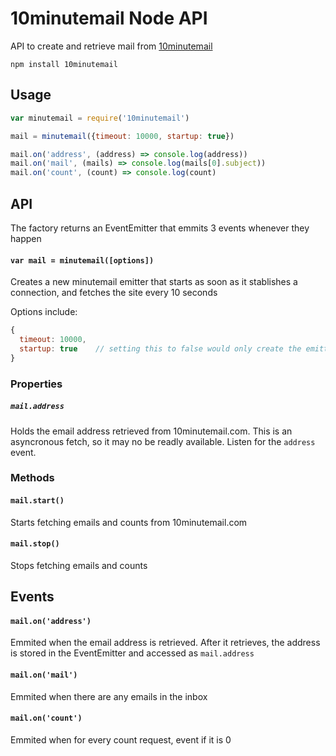 # 10minutemail Node API

API to create and retrieve mail from [10minutemail](10minutemail.com)

```
npm install 10minutemail
```

## Usage

```js
var minutemail = require('10minutemail')

mail = minutemail({timeout: 10000, startup: true})

mail.on('address', (address) => console.log(address))
mail.on('mail', (mails) => console.log(mails[0].subject))
mail.on('count', (count) => console.log(count)
```

## API

The factory returns an EventEmitter that emmits 3 events whenever they happen

#### `var mail = minutemail([options])`

Creates a new minutemail emitter that starts as soon as it stablishes a connection, and fetches the site every 10 seconds

Options include:

```js
{
  timeout: 10000,
  startup: true    // setting this to false would only create the emitter and retrieve the email address created
}
```

### Properties

##### `mail.address`

Holds the email address retrieved from 10minutemail.com. This is an asyncronous fetch, so it may no be readly available. Listen for the `address` event.

### Methods

#### `mail.start()`

Starts fetching emails and counts from 10minutemail.com

#### `mail.stop()`

Stops fetching emails and counts

## Events

#### `mail.on('address')`

Emmited when the email address is retrieved. After it retrieves, the address is stored in the EventEmitter and accessed as `mail.address`

#### `mail.on('mail')`

Emmited when there are any emails in the inbox

#### `mail.on('count')`

Emmited when for every count request, event if it is 0